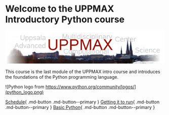# Welcome to the UPPMAX Introductory Python course

![The UPPMAX logo](uppmax_logo.png)

This course
is the last module of the UPPMAX intro course
and introduces the foundations of the Python programming language.

![Python logo from https://www.python.org/community/logos/](python_logo.png)

[Schedule](overviews/schedule.md){ .md-button .md-button--primary }
[Getting it to run](sessions/introduction_getting_it_to_run.md){ .md-button .md-button--primary }
[Basic Python](sessions/introduction_basic_python.md){ .md-button .md-button--primary }

